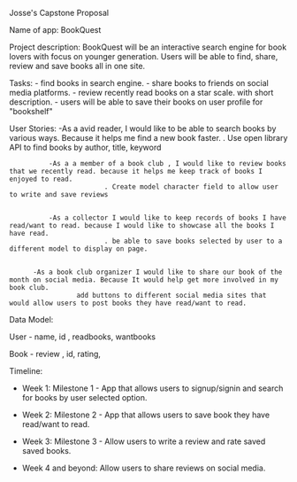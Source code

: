 Josse's Capstone Proposal

Name of app: BookQuest

Project description: BookQuest will be an interactive search engine for book lovers with focus on younger generation. Users will be able to find, share, review and save books all in one site. 


Tasks: - find books in search engine.
	 - share books to friends on social media platforms.
       - review recently read books on a star scale. with short description.
       - users will be able to save their books on user profile for "bookshelf" 


User Stories: -As a avid reader, I would like to be able to search books by various ways. Because it helps me find a new book faster. 
                            . Use open library API to find books by author, title, keyword
			    
			    
              -As a a member of a book club , I would like to review books that we recently read. because it helps me keep track of books I enjoyed to read.
                            . Create model character field to allow user to write and save reviews
			    
			    
              -As a collector I would like to keep records of books I have read/want to read. because I would like to showcase all the books I have read.
                            . be able to save books selected by user to a different model to display on page. 
			    
			    
		  -As a book club organizer I would like to share our book of the month on social media. Because It would help get more involved in my book club.
		             add buttons to different social media sites that would allow users to post books they have read/want to read. 
			 
Data Model:

User - name, id , readbooks, wantbooks

Book - review , id, rating, 


Timeline:
- Week 1: Milestone 1 - App that allows users to signup/signin and search for books by user selected option. 

- Week 2: Milestone 2 - App that allows users to save book they have read/want to read.  

- Week 3: Milestone 3 - Allow users to write a review and rate saved saved books. 

- Week 4 and beyond: Allow users to share reviews on social media. 
